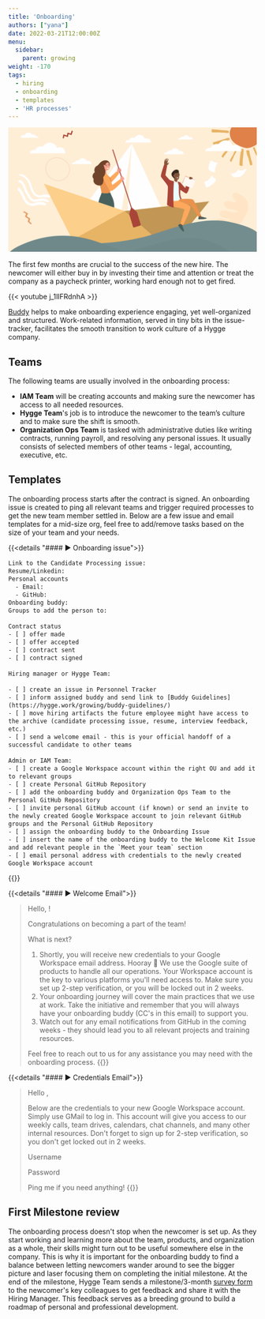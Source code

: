 ```yaml
---
title: 'Onboarding'
authors: ["yana"]
date: 2022-03-21T12:00:00Z
menu:
  sidebar:
    parent: growing
weight: -170
tags:
  - hiring
  - onboarding
  - templates
  - 'HR processes'
---
```


![Onboarding](/img/growing/onboarding.png)

The first few months are crucial to the success of the new hire. The newcomer will either buy in by investing their time and attention or treat the company as a paycheck printer, working hard enough not to get fired.

{{< youtube j_1lIFRdnhA >}}

 
[Buddy](https://hygge.work/growing/buddy-guidelines/) helps to make onboarding experience engaging, yet well-organized and structured. Work-related information, served in tiny bits in the issue-tracker, facilitates the smooth transition to work culture of a Hygge company. 

## Teams 

The following teams are usually involved in the onboarding process:

- **IAM Team** will be creating accounts and making sure the newcomer has access to all needed resources.
- **Hygge Team**'s job is to introduce the newcomer to the team’s culture and to make sure the shift is smooth.
- **Organization Ops Team** is tasked with administrative duties like writing contracts, running payroll, and resolving any personal issues. It usually consists of selected members of other teams - legal, accounting, executive, etc.

## Templates

The onboarding process starts after the contract is signed. An onboarding issue is created to ping all relevant teams and trigger required processes to get the new team member settled in. Below are a few issue and email templates for a mid-size org, feel free to add/remove tasks based on the size of your team and your needs.

{{<details  "#### ► Onboarding issue">}}
```
Link to the Candidate Processing issue:
Resume/Linkedin:
Personal accounts
  - Email:
  - GitHub:
Onboarding buddy:
Groups to add the person to:

Contract status
- [ ] offer made
- [ ] offer accepted
- [ ] contract sent
- [ ] contract signed

Hiring manager or Hygge Team:

- [ ] create an issue in Personnel Tracker
- [ ] inform assigned buddy and send link to [Buddy Guidelines](https://hygge.work/growing/buddy-guidelines/)
- [ ] move hiring artifacts the future employee might have access to the archive (candidate processing issue, resume, interview feedback, etc.)
- [ ] send a welcome email - this is your official handoff of a successful candidate to other teams

Admin or IAM Team:
- [ ] create a Google Workspace account within the right OU and add it to relevant groups
- [ ] create Personal GitHub Repository
- [ ] add the onboarding buddy and Organization Ops Team to the Personal GitHub Repository
- [ ] invite personal GitHub account (if known) or send an invite to the newly created Google Workspace account to join relevant GitHub groups and the Personal GitHub Repository
- [ ] assign the onboarding buddy to the Onboarding Issue
- [ ] insert the name of the onboarding buddy to the Welcome Kit Issue and add relevant people in the `Meet your team` section
- [ ] email personal address with credentials to the newly created Google Workspace account
```
{{</details>}}

{{<details  "#### ► Welcome Email">}}
> Hello, !
>
> Congratulations on becoming a part of the team!
>
> What is next?
>
> 1. Shortly, you will receive new credentials to your Google Workspace email address. Hooray 🎉 We use the Google suite of products to handle all our operations. Your Workspace account is the key to various platforms you'll need access to. Make sure you set up 2-step verification, or you will be locked out in 2 weeks.
> 2. Your onboarding journey will cover the main practices that we use at work. Take the initiative and remember that you will always have your onboarding buddy (CC's in this email) to support you.
> 3. Watch out for any email notifications from GitHub in the coming weeks - they should lead you to all relevant projects and training resources.
>
> Feel free to reach out to us for any assistance you may need with the onboarding process.
{{</details>}}

{{<details  "#### ► Credentials Email">}}
> Hello ,
>
> Below are the credentials to your new Google Workspace account. Simply use GMail to log in. This account will give you access to our weekly calls, team drives, calendars, chat channels, and many other internal resources. Don't forget to sign up for 2-step verification, so you don't get locked out in 2 weeks.
>
> Username
>
> Password
>
> Ping me if you need anything!
{{</details>}}

## First Milestone review
The onboarding process doesn't stop when the newcomer is set up. As they start working and learning more about the team, products, and organization as a whole, their skills might turn out to be useful somewhere else in the company. This is why it is important for the onboarding buddy to find a balance between letting newcomers wander around to see the bigger picture and laser focusing them on completing the initial milestone. At the end of the milestone, Hygge Team sends a milestone/3-month [survey form](https://forms.gle/yY1QoP2yahNKoVZz6) to the newcomer's key colleagues to get feedback and share it with the Hiring Manager. This feedback serves as a breeding ground to build a roadmap of personal and professional development.
